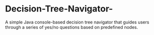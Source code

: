 # Decision-Tree-Navigator-
A simple Java console-based decision tree navigator that guides users through a series of yes/no questions based on predefined nodes.
